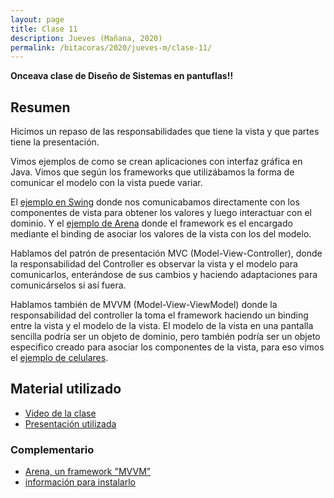 ```yaml
---
layout: page
title: Clase 11
description: Jueves (Mañana, 2020)
permalink: /bitacoras/2020/jueves-m/clase-11/
---
```


**Onceava clase de Diseño de Sistemas en pantuflas!!**

## Resumen

Hicimos un repaso de las responsabilidades que tiene la vista y que partes tiene la presentación.

Vimos ejemplos de como se crean aplicaciones con interfaz gráfica en Java. Vimos que según los frameworks que utilizábamos la forma de comunicar el modelo con la vista puede variar.

El [ejemplo en Swing](https://github.com/uqbar-project/eg-conversor-arena-java/tree/master/src/main/java/org/uqbar/arena/examples/conversor/swing) donde nos comunicabamos directamente con los componentes de vista para obtener los valores y luego interactuar con el dominio. Y el [ejemplo de Arena](https://github.com/uqbar-project/eg-conversor-arena-java/blob/master/src/main/java/org/uqbar/arena/examples/conversor/ConversorWindow.java) donde el framework es el encargado mediante el binding de asociar los valores de la vista con los del modelo.

Hablamos del patrón de presentación MVC (Model-View-Controller), donde la responsabilidad del Controller es observar la vista y el modelo para comunicarlos, enterándose de sus cambios y haciendo adaptaciones para comunicárselos si así fuera.

Hablamos también de MVVM (Model-View-ViewModel) donde la responsabilidad del controller la toma el framework haciendo un binding entre la vista y el modelo de la vista. El modelo de la vista en una pantalla sencilla podría ser un objeto de dominio, pero también podría ser un objeto especifico creado para asociar los componentes de la vista, para eso vimos el [ejemplo de celulares](https://github.com/uqbar-project/eg-celulares-ui-arena-java).

## Material utilizado

- [Video de la clase](https://us02web.zoom.us/rec/share/vPJ7BvbNqHlJfK-T-V7HWZ59Brr9aaa80ycZ_aBcz0uf6FIwxtNTHgY4hB6GOLa9?startTime=1593691636000)
- [Presentación utilizada](https://docs.google.com/presentation/d/1tLPWq7Jq4DcqacM9rAZAkMZLxubRvxA3VHY7ewfuOGk/edit#slide=id.g8b03c295a0_0_220)

### Complementario
- [Arena, un framework "MVVM"](https://sites.google.com/site/programacionui/temario/02-disenio-UI/arena-disclaimer)
- [información para instalarlo](http://arena.uqbar-project.org)

